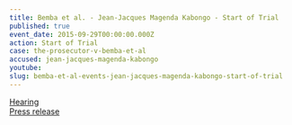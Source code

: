 ```yaml
---
title: Bemba et al. - Jean-Jacques Magenda Kabongo - Start of Trial
published: true
event_date: 2015-09-29T00:00:00.000Z
action: Start of Trial
case: the-prosecutor-v-bemba-et-al
accused: jean-jacques-magenda-kabongo
youtube:
slug: bemba-et-al-events-jean-jacques-magenda-kabongo-start-of-trial
---
```



[Hearing](https://youtu.be/AL86P4bwUIo)
<br>[Press release](https://www.icc-cpi.int/pages/item.aspx?name=PR1155)